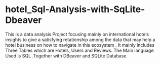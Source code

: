 # hotel_Sql-Analysis-with-SqLite-Dbeaver
This is a data analysis Project focusing mainly on international hotels insights to give a satisfying retationship  among the data that may help a hotel business on how to navigate  in this ecosystem . It mainly includes Three Tables which are Hotels, Users and Reviews.
The Main language Used is SQL .Together with DBeaver and SQLite Database.
